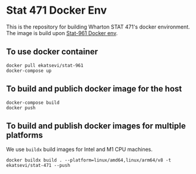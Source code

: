 # Stat 471 Docker Env

This is the repository for building Wharton STAT 471's docker environment. The image is build upon [Stat-961 Docker env](https://github.com/Katsevich-Teaching/stat-961-docker-env/blob/main/readme.md).

## To use docker container

```{bash}
docker pull ekatsevi/stat-961
docker-compose up
```

## To build and publich docker image for the host

```{bash}
docker-compose build
docker push
```

## To build and publish docker images for multiple platforms

We use `buildx` build images for Intel and M1 CPU machines.

```{bash}
docker buildx build . --platform=linux/amd64,linux/arm64/v8 -t ekatsevi/stat-471 --push
```
